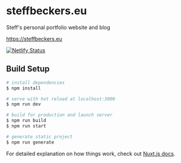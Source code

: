 # steffbeckers.eu

Steff's personal portfolio website and blog

https://steffbeckers.eu

[![Netlify Status](https://api.netlify.com/api/v1/badges/3d2b626c-79e9-4f24-8587-8c7057661bc7/deploy-status)](https://app.netlify.com/sites/steffbeckers/deploys)

## Build Setup

```bash
# install dependencies
$ npm install

# serve with hot reload at localhost:3000
$ npm run dev

# build for production and launch server
$ npm run build
$ npm run start

# generate static project
$ npm run generate
```

For detailed explanation on how things work, check out [Nuxt.js docs](https://nuxtjs.org).
